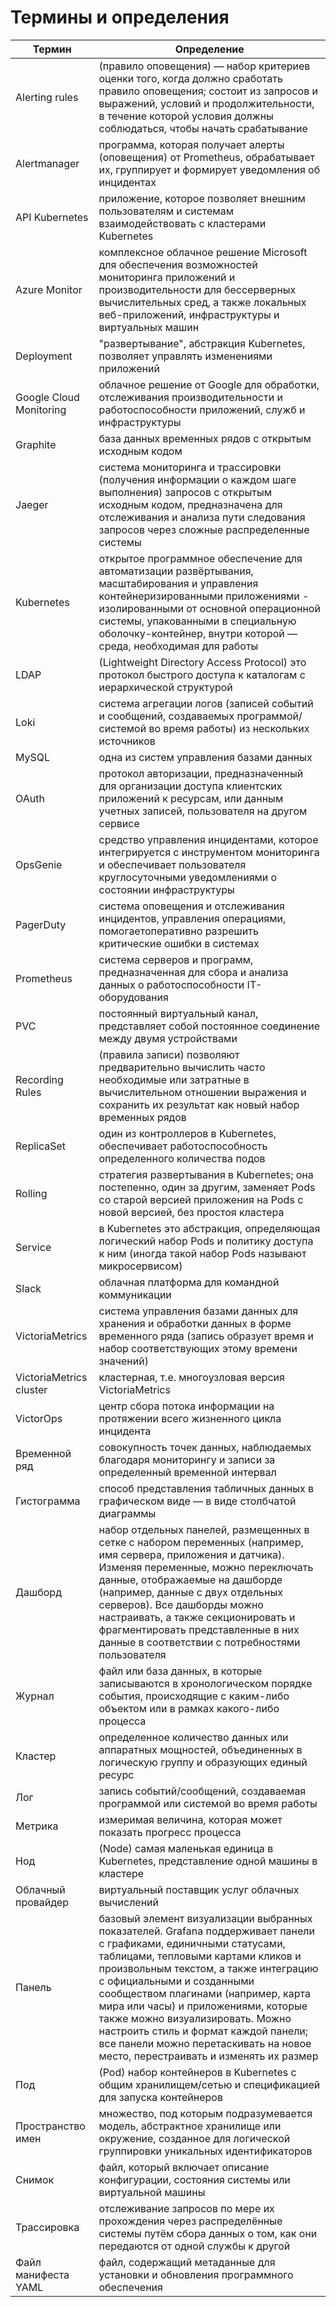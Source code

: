 # Термины и определения
| Термин | Определение |
| ---- | ------- |
| Alerting rules | (правило оповещения) — набор критериев оценки того, когда должно сработать правило оповещения; состоит из запросов и выражений, условий и продолжительности, в течение которой условия должны соблюдаться, чтобы начать срабатывание |
| Alertmanager | программа, которая получает алерты (оповещения) от Prometheus, обрабатывает их, группирует и формирует уведомления об инцидентах |
| API Kubernetes | приложение, которое позволяет внешним пользователям и системам взаимодействовать с кластерами Kubernetes |
| Azure Monitor | комплексное облачное решение Microsoft для обеспечения возможностей мониторинга приложений и производительности для бессерверных вычислительных сред, а также локальных веб-приложений, инфраструктуры и виртуальных машин |
| Deployment | "развертывание",  абстракция Kubernetes, позволяет управлять изменениями приложений  |
| Google Cloud Monitoring | облачное решение от Google для обработки, отслеживания производительности и работоспособности приложений, служб и инфраструктуры  |
| Graphite | база данных временных рядов с открытым исходным кодом |
| Jaeger | система мониторинга и трассировки (получения информации о каждом шаге выполнения) запросов с открытым исходным кодом, предназначена для отслеживания и анализа пути следования запросов через сложные распределенные системы |
| Kubernetes | открытое программное обеспечение для автоматизации развёртывания, масштабирования и управления контейнеризированными приложениями - изолированными от основной операционной системы, упакованными в специальную оболочку-контейнер, внутри которой — среда, необходимая для работы |
| LDAP | (Lightweight Directory Access Protocol) это протокол быстрого доступа к каталогам с иерархической структурой |
| Loki | система агрегации логов (записей событий и сообщений, создаваемых программой/системой во время работы) из нескольких источников |
| MySQL | одна из систем управления базами данных |
| OAuth |  протокол авторизации, предназначенный для организации доступа клиентских приложений к ресурсам, или данным учетных записей, пользователя на другом сервисе |
| OpsGenie | средство управления инцидентами, которое интегрируется с инструментом мониторинга и обеспечивает пользователя круглосуточными уведомлениями о состоянии инфраструктуры |
| PagerDuty |  система оповещения и отслеживания инцидентов, управления операциями, помогаетоперативно разрешить критические ошибки в системах |
| Prometheus | система серверов и программ, предназначенная для сбора и анализа данных о работоспособности IT-оборудования |
| PVC | постоянный виртуальный канал, представляет собой постоянное соединение между двумя устройствами |
| Recording Rules | (правила записи) позволяют предварительно вычислить часто необходимые или затратные в вычислительном отношении выражения и сохранить их результат как новый набор временных рядов |
| ReplicaSet | один из контроллеров в Kubernetes, обеспечивает работоспособность определенного количества подов |
| Rolling | стратегия развертывания в Kubernetes; она постепенно, один за другим, заменяет Pods со старой версией приложения на Pods с новой версией, без простоя кластера |
| Service |  в Kubernetes это абстракция, определяющая логический набор Pods и политику доступа к ним (иногда такой набор Pods называют микросервисом) |
| Slack | облачная платформа для командной коммуникации |
| VictoriaMetrics | система управления базами данных для хранения и обработки данных в форме временного ряда (запись образует время и набор соответствующих этому времени значений) |
| VictoriaMetrics cluster | кластерная, т.е. многоузловая версия VictoriaMetrics |
| VictorOps | центр сбора потока информации на протяжении всего жизненного цикла инцидента |
| Временной ряд | совокупность точек данных, наблюдаемых благодаря мониторингу и записи за определенный временной интервал |
| Гистограмма | способ представления табличных данных в графическом виде — в виде столбчатой диаграммы |
| Дашборд | набор отдельных панелей, размещенных в сетке с набором переменных (например, имя сервера, приложения и датчика). Изменяя переменные, можно переключать данные, отображаемые на дашборде (например, данные с двух отдельных серверов). Все дашборды можно настраивать, а также секционировать и фрагментировать представленные в них данные в соответствии с потребностями пользователя |
| Журнал |  файл или база данных, в которые записываются в хронологическом порядке события, происходящие с каким-либо объектом или в рамках какого-либо процесса |
| Кластер |  определенное количество данных или аппаратных мощностей, объединенных в логическую группу и образующих единый ресурс |
| Лог | запись событий/сообщений, создаваемая программой или системой во время  работы |
| Метрика |  измеримая величина, которая может показать прогресс процесса |
| Нод | (Node) самая маленькая единица в Kubernetes, представление одной машины в  кластере |
| Облачный провайдер | виртуальный поставщик услуг облачных вычислений |
| Панель | базовый элемент визуализации выбранных показателей. Grafana поддерживает панели с графиками, единичными статусами, таблицами, тепловыми картами кликов и произвольным текстом, а также интеграцию с официальными и созданными сообществом плагинами (например, карта мира или часы) и приложениями, которые также можно визуализировать. Можно настроить стиль и формат каждой панели; все панели можно перетаскивать на новое место, перестраивать и изменять их размер |
| Под | (Pod) набор контейнеров в Kubernetes с общим хранилищем/сетью и спецификацией для запуска контейнеров |
| Пространство имен | множество, под которым подразумевается модель, абстрактное хранилище или окружение, созданное для логической группировки уникальных идентификаторов |
| Снимок | файл, который включает описание конфигурации, состояния системы или виртуальной машины |
| Трассировка | отслеживание запросов по мере их прохождения через распределённые системы путём сбора данных о том, как они передаются от одной службы к другой |
| Файл манифеста YAML | файл, содержащий метаданные для установки и обновления программного обеспечения |